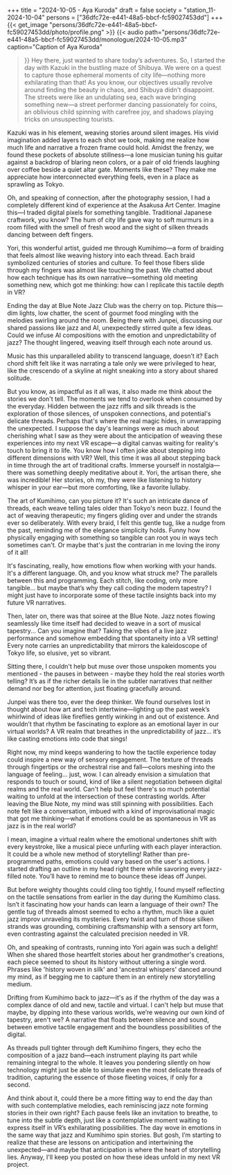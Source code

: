 +++
title = "2024-10-05 - Aya Kuroda"
draft = false
society = "station_11-2024-10-04"
persons = ["36dfc72e-e441-48a5-bbcf-fc59027453dd"]
+++
{{< get_image "persons/36dfc72e-e441-48a5-bbcf-fc59027453dd/photo/profile.png" >}}
{{< audio
    path="persons/36dfc72e-e441-48a5-bbcf-fc59027453dd/monologue/2024-10-05.mp3" 
    caption="Caption of Aya Kuroda"
>}}
Hey there, just wanted to share today’s adventures.
So, I started the day with Kazuki in the bustling maze of Shibuya. We were on a quest to capture those ephemeral moments of city life—nothing more exhilarating than that! As you know, our objectives usually revolve around finding the beauty in chaos, and Shibuya didn't disappoint. The streets were like an undulating sea, each wave bringing something new—a street performer dancing passionately for coins, an oblivious child spinning with carefree joy, and shadows playing tricks on unsuspecting tourists. 

Kazuki was in his element, weaving stories around silent images. His vivid imagination added layers to each shot we took, making me realize how much life and narrative a frozen frame could hold. Amidst the frenzy, we found these pockets of absolute stillness—a lone musician tuning his guitar against a backdrop of blaring neon colors, or a pair of old friends laughing over coffee beside a quiet altar gate. Moments like these? They make me appreciate how interconnected everything feels, even in a place as sprawling as Tokyo.

Oh, and speaking of connection, after the photography session, I had a completely different kind of experience at the Asakusa Art Center. Imagine this—I traded digital pixels for something tangible. Traditional Japanese craftwork, you know? The hum of city life gave way to soft murmurs in a room filled with the smell of fresh wood and the sight of silken threads dancing between deft fingers. 

Yori, this wonderful artist, guided me through Kumihimo—a form of braiding that feels almost like weaving history into each thread. Each braid symbolized centuries of stories and culture. To feel those fibers slide through my fingers was almost like touching the past. We chatted about how each technique has its own narrative—something old meeting something new, which got me thinking: how can I replicate this tactile depth in VR? 

Ending the day at Blue Note Jazz Club was the cherry on top. Picture this—dim lights, low chatter, the scent of gourmet food mingling with the melodies swirling around the room. Being there with Junpei, discussing our shared passions like jazz and AI, unexpectedly stirred quite a few ideas. Could we infuse AI compositions with the emotion and unpredictability of jazz? The thought lingered, weaving itself through each note around us. 

Music has this unparalleled ability to transcend language, doesn’t it? Each chord shift felt like it was narrating a tale only we were privileged to hear, like the crescendo of a skyline at night sneaking into a story about shared solitude.

But you know, as impactful as it all was, it also made me think about the stories we don't tell. The moments we tend to overlook when consumed by the everyday. Hidden between the jazz riffs and silk threads is the exploration of those silences, of unspoken connections, and potential's delicate threads. Perhaps that's where the real magic hides, in unwrapping the unexpected. I suppose the day's learnings were as much about cherishing what I saw as they were about the anticipation of weaving these experiences into my next VR escape—a digital canvas waiting for reality's touch to bring it to life.
You know how I often joke about stepping into different dimensions with VR? Well, this time it was all about stepping back in time through the art of traditional crafts. Immerse yourself in nostalgia—there was something deeply meditative about it. Yori, the artisan there, she was incredible! Her stories, oh my, they were like listening to history whisper in your ear—but more comforting, like a favorite lullaby.

The art of Kumihimo, can you picture it? It's such an intricate dance of threads, each weave telling tales older than Tokyo's neon buzz. I found the act of weaving therapeutic; my fingers gliding over and under the strands ever so deliberately. With every braid, I felt this gentle tug, like a nudge from the past, reminding me of the elegance simplicity holds. Funny how physically engaging with something so tangible can root you in ways tech sometimes can't. Or maybe that's just the contrarian in me loving the irony of it all!

It's fascinating, really, how emotions flow when working with your hands. It's a different language. Oh, and you know what struck me? The parallels between this and programming. Each stitch, like coding, only more tangible... but maybe that’s why they call coding the modern tapestry? I might just have to incorporate some of these tactile insights back into my future VR narratives.

Then, later on, there was that soiree at the Blue Note. Jazz notes flowing seamlessly like time itself had decided to weave in a sort of musical tapestry... Can you imagine that? Taking the vibes of a live jazz performance and somehow embedding that spontaneity into a VR setting! Every note carries an unpredictability that mirrors the kaleidoscope of Tokyo life, so elusive, yet so vibrant.

Sitting there, I couldn't help but muse over those unspoken moments you mentioned - the pauses in between - maybe they hold the real stories worth telling? It’s as if the richer details lie in the subtler narratives that neither demand nor beg for attention, just floating gracefully around.

Junpei was there too, ever the deep thinker. We found ourselves lost in thought about how art and tech intertwine—lighting up the past week’s whirlwind of ideas like fireflies gently winking in and out of existence. And wouldn’t that rhythm be fascinating to explore as an emotional layer in our virtual worlds? A VR realm that breathes in the unpredictability of jazz... it’s like casting emotions into code that sings!

Right now, my mind keeps wandering to how the tactile experience today could inspire a new way of sensory engagement. The texture of threads through fingertips or the orchestral rise and fall—colors meshing into the language of feeling... just, wow. I can already envision a simulation that responds to touch or sound, kind of like a silent negotiation between digital realms and the real world. Can't help but feel there's so much potential waiting to unfold at the intersection of these contrasting worlds.
After leaving the Blue Note, my mind was still spinning with possibilities. Each note felt like a conversation, imbued with a kind of improvisational magic that got me thinking—what if emotions could be as spontaneous in VR as jazz is in the real world?

I mean, imagine a virtual realm where the emotional undertones shift with every keystroke, like a musical piece unfurling with each player interaction. It could be a whole new method of storytelling! Rather than pre-programmed paths, emotions could vary based on the user's actions. I started drafting an outline in my head right there while savoring every jazz-filled note. You’ll have to remind me to bounce these ideas off Junpei.

But before weighty thoughts could cling too tightly, I found myself reflecting on the tactile sensations from earlier in the day during the Kumihimo class. Isn’t it fascinating how your hands can learn a language of their own? The gentle tug of threads almost seemed to echo a rhythm, much like a quiet jazz improv unraveling its mysteries. Every twist and turn of those silken strands was grounding, combining craftsmanship with a sensory art form, even contrasting against the calculated precision needed in VR.

Oh, and speaking of contrasts, running into Yori again was such a delight! When she shared those heartfelt stories about her grandmother's creations, each piece seemed to shout its history without uttering a single word. Phrases like 'history woven in silk' and 'ancestral whispers' danced around my mind, as if begging me to capture them in an entirely new storytelling medium.

Drifting from Kumihimo back to jazz—it's as if the rhythm of the day was a complex dance of old and new, tactile and virtual. I can't help but muse that maybe, by dipping into these various worlds, we’re weaving our own kind of tapestry, aren't we? A narrative that floats between silence and sound, between emotive tactile engagement and the boundless possibilities of the digital. 

As threads pull tighter through deft Kumihimo fingers, they echo the composition of a jazz band—each instrument playing its part while remaining integral to the whole. It leaves you pondering silently on how technology might just be able to simulate even the most delicate threads of tradition, capturing the essence of those fleeting voices, if only for a second.

And think about it, could there be a more fitting way to end the day than with such contemplative melodies, each reminiscing jazz note forming stories in their own right? Each pause feels like an invitation to breathe, to tune into the subtle depth, just like a contemplative moment waiting to express itself in VR’s exhilarating possibilities. The day wove in emotions in the same way that jazz and Kumihimo spin stories. But gosh, I’m starting to realize that these are lessons on anticipation and intertwining the unexpected—and maybe that anticipation is where the heart of storytelling lies.
Anyway, I'll keep you posted on how these ideas unfold in my next VR project.
